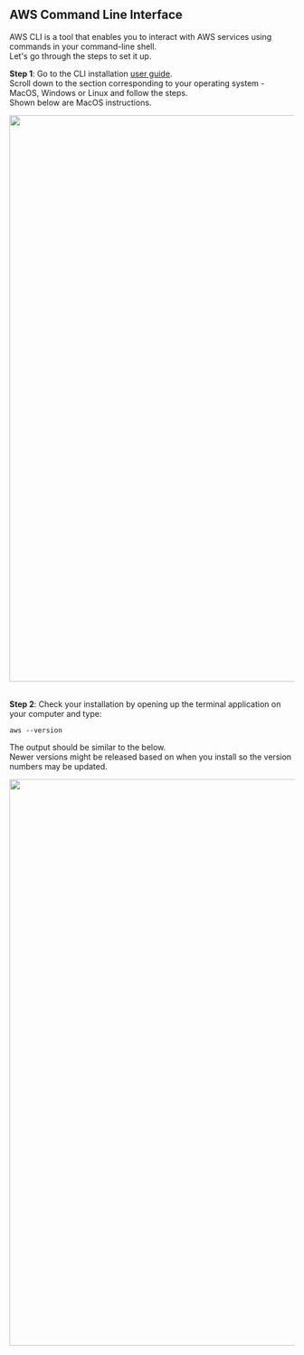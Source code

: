 ## AWS Command Line Interface 

AWS CLI is a tool that enables you to interact with AWS services using commands in your command-line shell.   
Let's go through the steps to set it up.

**Step 1**: Go to the CLI installation [user guide](https://docs.aws.amazon.com/cli/latest/userguide/getting-started-install.html).   
Scroll down to the section corresponding to your operating system - MacOS, Windows or Linux and follow the steps.    
   Shown below are MacOS instructions.

<img width="1000" src="https://github.com/AhilyaK/aws-docs/assets/26397706/c819e363-7331-44b0-b613-c3e37daa8817">
</br></br>

**Step 2**: Check your installation by opening up the terminal application on your computer and type: 
```
aws --version
```

The output should be similar to the below.    
Newer versions might be released based on when you install so the version numbers may be updated.  

<img width="1000" src="https://github.com/AhilyaK/aws-docs/assets/26397706/28ee3e0c-f986-488a-a507-feeb9fa10884">


